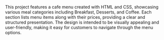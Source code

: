 
This project features a cafe menu created with HTML and CSS, showcasing various meal categories including Breakfast, Desserts, and Coffee. Each section lists menu items along with their prices, providing a clear and structured presentation. The design is intended to be visually appealing and user-friendly, making it easy for customers to navigate through the menu options.


